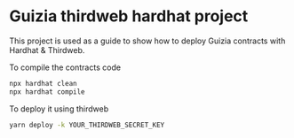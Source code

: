 # Guizia thirdweb hardhat project

This project is used as a guide to show how to deploy Guizia contracts with Hardhat & Thirdweb.

To compile the contracts code

```bash
npx hardhat clean
npx hardhat compile
```

To deploy it using thirdweb

```bash
yarn deploy -k YOUR_THIRDWEB_SECRET_KEY
```
